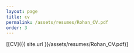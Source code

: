 ```yaml
---
layout: page
title: cv
permalink: /assets/resumes/Rohan_CV.pdf
order: 3
---
```

 
[[CV]({{ site.url }}/assets/resumes/Rohan_CV.pdf)] 
	 
